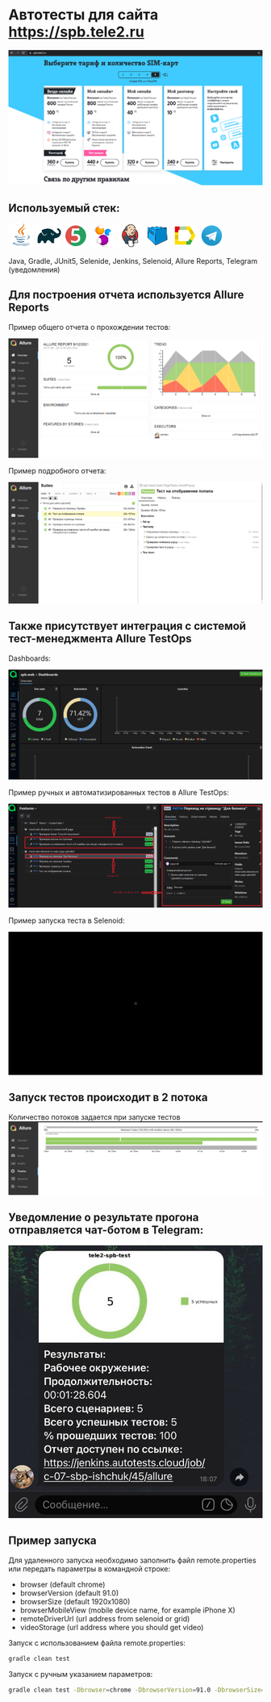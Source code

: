 # Автотесты для сайта https://spb.tele2.ru
![tele2.spb](https://github.com/antsuishch/data_repository/blob/master/resources/screentest/tele2pagemain.PNG?raw=true)
## Используемый стек:
![java](https://github.com/antsuishch/data_repository/blob/master/resources/icons/Java.png?raw=true "Java")
![gradle](https://github.com/antsuishch/data_repository/blob/master/resources/icons/Gradle.png?raw=true "Gradle")
![jUnit5](https://github.com/antsuishch/data_repository/blob/master/resources/icons/JUnit5.png?raw=true "JUnit5")
![selenide](https://github.com/antsuishch/data_repository/blob/master/resources/icons/Selenide.png?raw=true "Selenide")
![jenkins](https://github.com/antsuishch/data_repository/blob/master/resources/icons/Jenkins.png?raw=true "Jenkins")
![Selenoid](https://github.com/antsuishch/data_repository/blob/master/resources/icons/Selenoid.png?raw=true "Selenoid")
![allure-logo](https://github.com/antsuishch/data_repository/blob/master/resources/icons/Allure_Report.png?raw=true "Allure_Report")
![telegram-logo](https://github.com/antsuishch/data_repository/blob/master/resources/icons/Telegram.png?raw=true "Telegram")

Java, Gradle, JUnit5, Selenide, Jenkins, Selenoid, Allure Reports, Telegram (уведомления)

## Для построения отчета используется Allure Reports

Пример общего отчета о прохождении тестов:

![allure-reports](https://github.com/antsuishch/data_repository/blob/master/resources/screentest/allure.png?raw=true)

Пример подробного отчета:

![allure](https://github.com/antsuishch/data_repository/blob/master/resources/screentest/testexample.png?raw=true)

## Также присутствует интеграция с системой тест-менеджмента Allure TestOps
Dashboards:

![alluretestops](https://github.com/antsuishch/data_repository/blob/master/resources/screentest/dashboard.PNG?raw=true)

Пример ручных и автоматизированных тестов в Allure TestOps:

![ops](https://github.com/antsuishch/data_repository/blob/master/resources/screentest/testops.png?raw=true)

Пример запуска теста в Selenoid:

![video](https://github.com/antsuishch/data_repository/blob/master/resources/gif/a098cf6c21c1beef.gif?raw=true)

##  Запуск тестов происходит в 2 потока

Количество потоков задается при запуске тестов
![threads](https://github.com/antsuishch/data_repository/blob/master/resources/screentest/thread.png?raw=true)

## Уведомление о результате прогона отправляется чат-ботом в Telegram:
![bot](https://github.com/antsuishch/data_repository/blob/master/resources/screentest/img.png?raw=true)

## Пример запуска
Для удаленного запуска необходимо заполнить файл remote.properties или передать параметры в командной строке:

* browser (default chrome)
* browserVersion (default 91.0)
* browserSize (default 1920x1080)
* browserMobileView (mobile device name, for example iPhone X)
* remoteDriverUrl (url address from selenoid or grid)
* videoStorage (url address where you should get video)

Запуск с использованием файла remote.properties:
```bash
gradle clean test
```

Запуск с ручным указанием параметров:
```bash
gradle clean test -Dbrowser=chrome -DbrowserVersion=91.0 -DbrowserSize=1920x1080 -DbrowserMobileView= -DremoteDriverUrl=selenoid.autotests.cloud -DremoteDriverUser=user1 -DremoteDriverPassword=1234 -DvideoStorage=https://selenoid.autotests.cloud/video/ -Dthreads=2
```